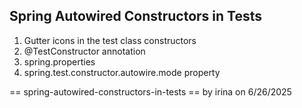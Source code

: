 ## Spring Autowired Constructors in Tests

1. Gutter icons in the test class constructors 
2. @TestConstructor annotation
3. spring.properties
4. spring.test.constructor.autowire.mode property


== spring-autowired-constructors-in-tests
== by irina on 6/26/2025
   
 